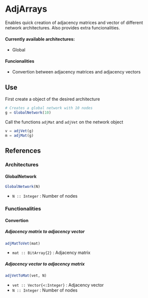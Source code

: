 AdjArrays
=========

Enables quick creation of adjacency matrices and vector of different
network architectures.
Also provides extra funcionalities.

#### Currently available architectures:
- Global

#### Funcionalities
- Convertion between adjacency matrices and adjacency vectors


## Use

First create a object of the desired architecture

``` julia
# Creates a global network with 10 nodes
g = GlobalNetwork(10)
```

Call the functions `adjMat` and `adjVet` on the network object

``` julia
v = adjVet(g)
m = adjMat(g)
```


## References

### Architectures

#### GlobalNetwork
```julia
GlobalNetwork(N)
```

- `N :: Integer` : Number of nodes

### Functionalities

#### Convertion
##### Adjacency matrix to adjacency vector
``` julia
adjMatToVet(mat)
```

- `mat :: BitArray{2}` : Adjacency matrix

##### Adjacency vector to adjacency matrix
``` julia
adjVetToMat(vet, N)
```
- `vet :: Vector{<:Integer}` : Adjacency vector
- `N :: Integer` : Number of nodes

